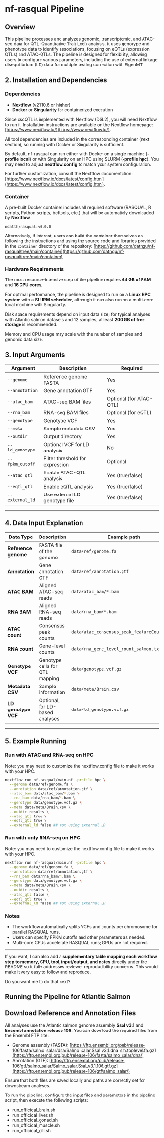 # nf-rasqual Pipeline

## Overview

This pipeline processes and analyzes genomic, transcriptomic, and ATAC-seq data for QTL (Quantitative Trait Loci) analysis. It uses genotype and phenotype data to identify associations, focusing on eQTLs (expression QTLs) and ATAC-QTLs. The pipeline is designed for flexibility, allowing users to configure various parameters, including the use of external linkage disequilibrium (LD) data for multiple testing correction with EigenMT.



## 2. Installation and Dependencies

### Dependencies

* **Nextflow** (v21.10.6 or higher)  
* **Docker** or **Singularity** for containerized execution  

Since cscQTL is implemented with Nextflow (DSL2), you will need Nextflow to run it. Installation instructions are available on the Nextflow homepage: [https://www.nextflow.io/](https://www.nextflow.io/).  

All tool dependencies are included in the corresponding container (next section), so running with Docker or Singularity is sufficient.  

By default, nf-rasqual can run either with Docker on a single machine (**-profile local**) or with Singularity on an HPC using SLURM (**-profile hpc**). You may need to adjust **nextflow.config** to match your system configuration.  

For further customization, consult the Nextflow documentation: [https://www.nextflow.io/docs/latest/config.html](https://www.nextflow.io/docs/latest/config.html).


### Container

A pre-built Docker container includes all required software (RASQUAL, R scripts, Python scripts, bcftools, etc.) that will be automaticly downloaded  by **Nextflow**

```
ndatth/rasqual:v0.0.0
```

Alternatively, if interest, users can build the container themselves as following the instructions and using the source code and libraries provided in the `container` directory of the repository: [https://github.com/datngu/nf-rasqual/tree/main/container](https://github.com/datngu/nf-rasqual/tree/main/container).


### Hardware Requirements

The most resource-intensive step of the pipeline requires **64 GB of RAM** and **16 CPU cores**.

For optimal performance, the pipeline is designed to run on a **Linux HPC system** with a **SLURM scheduler**, although it can also run on a multi-core local machine with Singularity.  

Disk space requirements depend on input data size; for typical analyses with Atlantic salmon datasets and 12 samples, at least **200 GB of free storage** is recommended.
  
Memory and CPU usage may scale with the number of samples and genomic data size.


## 3. Input Arguments

| Argument        | Description                     | Required                    |
| --------------- | ------------------------------- | --------------------------- |
| `--genome`      | Reference genome FASTA          | Yes                         |
| `--annotation`  | Gene annotation GTF             | Yes                         |
| `--atac_bam`    | ATAC-seq BAM files              | Optional (for ATAC-QTL)    |
| `--rna_bam`     | RNA-seq BAM files               | Optional (for eQTL)        |
| `--genotype`    | Genotype VCF                    | Yes                         |
| `--meta`        | Sample metadata CSV             | Yes                         |
| `--outdir`      | Output directory                | Yes                         |
| `--ld_genotype` | Optional VCF for LD analysis    | No                          |
| `--fpkm_cutoff` | Filter threshold for expression | Optional                    |
| `--atac_qtl`    | Enable ATAC-QTL analysis        | Yes (true/false)            |
| `--eqtl_qtl`    | Enable eQTL analysis            | Yes (true/false)            |
| `--external_ld` | Use external LD genotype file   | Yes (true/false)            |

---

## 4. Data Input Explanation

| Data Type            | Description                     | Example path                             |
| -------------------- | ------------------------------- | ---------------------------------------- |
| **Reference genome** | FASTA file of the genome        | `data/ref/genome.fa`                     |
| **Annotation**       | Gene annotation GTF             | `data/ref/annotation.gtf`                |
| **ATAC BAM**         | Aligned ATAC-seq reads          | `data/atac_bam/*.bam`                    |
| **RNA BAM**          | Aligned RNA-seq reads           | `data/rna_bam/*.bam`                     |
| **ATAC count**       | Consensus peak counts           | `data/atac_consensus_peak_featureCounts.txt` |
| **RNA count**        | Gene-level counts               | `data/rna_gene_level_count_salmon.txt`   |
| **Genotype VCF**     | Genotype calls for QTL mapping  | `data/genotype.vcf.gz`                   |
| **Metadata CSV**     | Sample information              | `data/meta/Brain.csv`                     |
| **LD genotype VCF**  | Optional, for LD-based analyses | `data/ld_genotype.vcf.gz`                |

---   



## 5. Example Running

### Run with ATAC and RNA-seq on HPC

Note: you may need to customize the nextflow.config file to make it works with your HPC.

```bash
nextflow run nf-rasqual/main.nf -profile hpc \
  --genome data/ref/genome.fa \
  --annotation data/ref/annotation.gtf \
  --atac_bam data/atac_bam/*.bam \
  --rna_bam data/rna_bam/*.bam \
  --genotype data/genotype.vcf.gz \
  --meta data/meta/Brain.csv \
  --outdir results \
  --atac_qtl true \
  --eqtl_qtl true \
  --external_ld false ## not using external LD

```

### Run with only RNA-seq on HPC

Note: you may need to customize the nextflow.config file to make it works with your HPC.

```bash
nextflow run nf-rasqual/main.nf -profile hpc \
  --genome data/ref/genome.fa \
  --annotation data/ref/annotation.gtf \
  --rna_bam data/rna_bam/*.bam \
  --genotype data/genotype.vcf.gz \
  --meta data/meta/Brain.csv \
  --outdir results \
  --atac_qtl false \
  --eqtl_qtl true \
  --external_ld false ## not using external LD
```


### Notes

* The workflow automatically splits VCFs and counts per chromosome for parallel RASQUAL runs.
* Users can specify FPKM cutoffs and other parameters as needed.
* Multi-core CPUs accelerate RASQUAL runs; GPUs are not required.

---

If you want, I can also add a **supplementary table mapping each workflow step to memory, CPU, tool, input/output, and notes** directly under the README so it fully addresses reviewer reproducibility concerns. This would make it very easy to follow and reproduce.

Do you want me to do that next?

## Running the Pipeline for Atlantic Salmon

## Download Reference and Annotation Files

All analyses use the Atlantic salmon genome assembly **Ssal v3.1** and **Ensembl annotation release 106**. You can download the required files from the Ensembl FTP site:

- Genome assembly (FASTA): [https://ftp.ensembl.org/pub/release-106/fasta/salmo_salar/dna/Salmo_salar.Ssal_v3.1.dna_sm.toplevel.fa.gz](https://ftp.ensembl.org/pub/release-106/fasta/salmo_salar/dna/)
- Annotation (GTF): [https://ftp.ensembl.org/pub/release-106/gtf/salmo_salar/Salmo_salar.Ssal_v3.1.106.gtf.gz](https://ftp.ensembl.org/pub/release-106/gtf/salmo_salar/)

Ensure that both files are saved locally and paths are correctly set for downstream analyses.

To run the pipeline, configure the input files and parameters in the pipeline script, then execute the following scripts:

- run_officical_brain.sh
- run_officical_liver.sh
- run_officical_gonad.sh
- run_officical_muscle.sh
- run_officical_gill.sh
